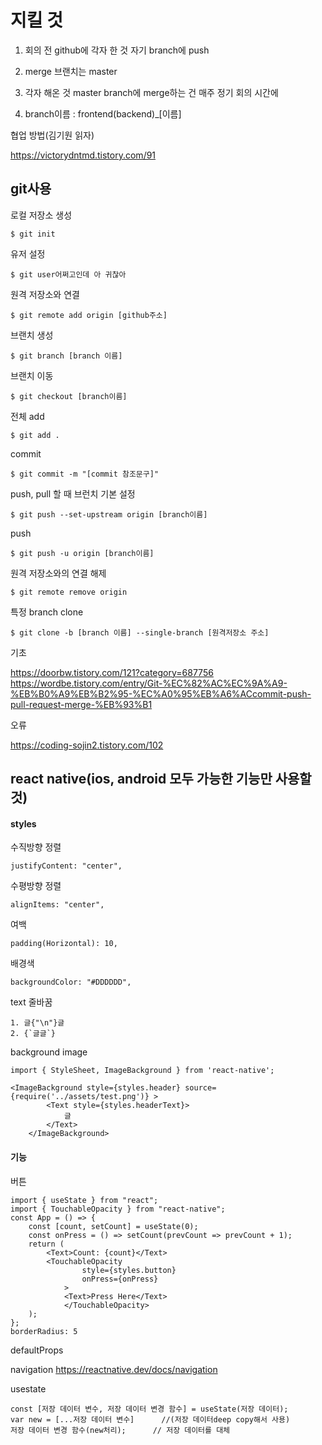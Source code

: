 # 지킬 것
1. 회의 전 github에 각자 한 것 자기 branch에 push

2. merge 브랜치는 master

3.  각자 해온 것 master branch에 merge하는 건 매주 정기 회의 시간에  

4. branch이름 : frontend(backend)_[이름]

협업 방법(김기원 읽자)

https://victorydntmd.tistory.com/91

## git사용
로컬 저장소 생성

    $ git init
 
유저 설정

    $ git user어쩌고인데 아 귀찮아
  
원격 저장소와 연결  

    $ git remote add origin [github주소]

브랜치 생성

	$ git branch [branch 이름]

브랜치 이동

  	$ git checkout [branch이름] 

전체 add

	$ git add .

commit 

  	$ git commit -m "[commit 참조문구]" 

push, pull 할 때 브런치 기본 설정

  	$ git push --set-upstream origin [branch이름] 

push

  	$ git push -u origin [branch이름]


원격 저장소와의 연결 해제

	$ git remote remove origin 

특정 branch clone

	$ git clone -b [branch 이름] --single-branch [원격저장소 주소]

기초

https://doorbw.tistory.com/121?category=687756
https://wordbe.tistory.com/entry/Git-%EC%82%AC%EC%9A%A9-%EB%B0%A9%EB%B2%95-%EC%A0%95%EB%A6%ACcommit-push-pull-request-merge-%EB%93%B1

오류

https://coding-sojin2.tistory.com/102



## react native(ios, android 모두 가능한 기능만 사용할 것)
#### styles

수직방향 정렬

	justifyContent: "center",

수평방향 정렬

	alignItems: "center",

여백

	padding(Horizontal): 10,

배경색
	
	backgroundColor: "#DDDDDD",
	
text 줄바꿈

	1. 글{"\n"}글
	2. {`글글`}

background image

	import { StyleSheet, ImageBackground } from 'react-native';
	
	<ImageBackground style={styles.header} source={require('../assets/test.png')} >
            <Text style={styles.headerText}>
                글
            </Text>
        </ImageBackground>


#### 기능

버튼

	import { useState } from "react";
	import { TouchableOpacity } from "react-native";
	const App = () => {
  		const [count, setCount] = useState(0);
  		const onPress = () => setCount(prevCount => prevCount + 1);
		return (
			<Text>Count: {count}</Text>
			<TouchableOpacity
        			style={styles.button}
        			onPress={onPress}
      			>
        		<Text>Press Here</Text>
     			</TouchableOpacity>
  		);
	};
	borderRadius: 5
	
	
defaultProps


navigation
https://reactnative.dev/docs/navigation

usestate

	const [저장 데이터 변수, 저장 데이터 변경 함수] = useState(저장 데이터);
	var new = [...저장 데이터 변수]      //(저장 데이터deep copy해서 사용)
	저장 데이터 변경 함수(new처리);      // 저장 데이터를 대체

